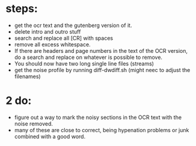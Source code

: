 # steps:
* get the ocr text and the gutenberg version of it.  
* delete intro and outro stuff
* search and replace all [CR] with spaces
* remove all excess whitespace.
* If there are headers and page numbers in the text of the OCR version, do a search and replace on whatever is possible to remove.  
* You should now have two long single line files (streams)
* get the noise profile by running diff-dwdiff.sh (might neec to adjust the filenames)

# 2 do:
* figure out a way to mark the noisy sections in the OCR text with the noise removed.
* many of these are close to correct, being hypenation problems or junk combined with a good word.  
